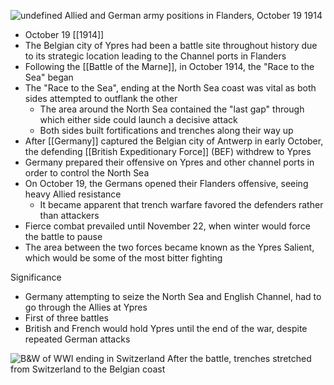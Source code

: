 
![undefined](https://upload.wikimedia.org/wikipedia/commons/7/7f/Locations_of_the_Allied_and_German_armies%2C_19_October_1914.png)
Allied and German army positions in Flanders, October 19 1914
- October 19 [[1914]]
- The Belgian city of Ypres had been a battle site throughout history due to its strategic location leading to the Channel ports in Flanders
- Following the [[Battle of the Marne]], in October 1914, the "Race to the Sea" began
- The "Race to the Sea", ending at the North Sea coast was vital as both sides attempted to  outflank the other
	- The area around the North Sea contained the "last gap" through which either side could launch a decisive attack
	- Both sides built fortifications and trenches along their way up
- After [[Germany]] captured the Belgian city of Antwerp in early October, the defending [[British Expeditionary Force]] (BEF) withdrew to Ypres
- Germany prepared their offensive on Ypres and other channel ports in order to control the North Sea
- On October 19, the Germans opened their Flanders offensive, seeing heavy Allied resistance
	- It became apparent that trench warfare favored the defenders rather than attackers
- Fierce combat prevailed until November 22, when winter would force the battle to pause
- The area between the two forces became known as the Ypres Salient, which would be some of the most bitter fighting

Significance
- Germany attempting to seize the North Sea and English Channel, had to go through the Allies at Ypres
- First of three battles
- British and French would hold Ypres until the end of the war, despite repeated German attacks

![B&W of WWI ending in Switzerland](https://upload.wikimedia.org/wikipedia/commons/thumb/6/61/WWI_Trench_ending_in_Switerland_-_CH-BAR_-_3238320.jpg/1920px-WWI_Trench_ending_in_Switerland_-_CH-BAR_-_3238320.jpg)
After the battle, trenches stretched from Switzerland to the Belgian coast